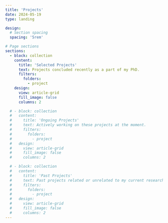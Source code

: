 ```yaml
---
title: 'Projects'
date: 2024-05-19
type: landing

design:
  # Section spacing
  spacing: '5rem'

# Page sections
sections:
  - block: collection
    content:
      title: 'Selected Projects'
      text: Projects concluded recently as a part of my PhD.
      filters:
        folders:
          - project
    design:
      view: article-grid
      fill_image: false
      columns: 2

  # - block: collection
  #   content:
  #     title: 'Ongoing Projects'
  #     text: Actively working on these projects at the moment.
  #     filters:
  #       folders:
  #         - project
  #   design:
  #     view: article-grid
  #     fill_image: false
  #     columns: 2

  # - block: collection
  #   content:
  #     title: 'Past Projects'
  #     text: Past projects related or unrelated to my current research.
  #     filters:
  #       folders:
  #         - project
  #   design:
  #     view: article-grid
  #     fill_image: false
  #     columns: 2
---
```

